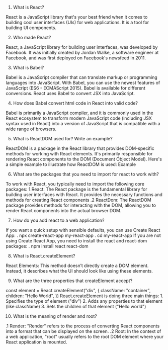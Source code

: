 1. What is React?

React is a JavaScript library that's your best friend when it comes to building cool user interfaces (UIs) for web applications. It is a tool for building UI components.

2. Who made React?

React, a JavaScript library for building user interfaces, was developed by Facebook. It was initially created by Jordan Walke, a software engineer at Facebook, and was first deployed on Facebook's newsfeed in 2011.

3. What is Babel?

Babel is a JavaScript compiler that can translate markup or programming languages into JavaScript. With Babel, you can use the newest features of JavaScript (ES6 - ECMAScript 2015). Babel is available for different conversions. React uses Babel to convert JSX into JavaScript.

4. How does Babel convert html code in React into valid code?

Babel is primarily a JavaScript compiler, and it is commonly used in the React ecosystem to transform modern JavaScript code (including JSX syntax used in React) into a version of JavaScript that is compatible with a wide range of browsers.

5. What is ReactDOM used for? Write an example?

ReactDOM is a package in the React library that provides DOM-specific methods for working with React elements. It's primarily responsible for rendering React components to the DOM (Document Object Model). Here's a simple example to illustrate how ReactDOM is used: Example

6. What are the packages that you need to import for react to work with?

To work with React, you typically need to import the following core packages: 1.React: The React package is the fundamental library for building user interfaces with React. It provides the necessary functions and methods for creating React components .2 ReactDom: The ReactDOM package provides methods for interacting with the DOM, allowing you to render React components into the actual browser DOM.

7. How do you add react to a web application?

If you want a quick setup with sensible defaults, you can use Create React App: . npx create-react-app my-react-app . cd my-react-app If you are not using Create React App, you need to install the react and react-dom packages: . npm install react react-dom

8. What is React.createElement?

React Elements: This method doesn’t directly create a DOM element. Instead, it describes what the UI should look like using these elements.

9. What are the three properties that createElement accept?

const element = React.createElement("div", { className: "container", children: "Hello World", }) React.createElement is doing three main things: 1. Specifies the type of element ("div") 2. Adds any properties to that element (like className) 3. Sets the children of that element ("Hello world")

10. What is the meaning of render and root?

.1 Render: "Render" refers to the process of converting React components into a format that can be displayed on the screen. .2 Root: In the context of a web application, "root" usually refers to the root DOM element where your React application is mounted.